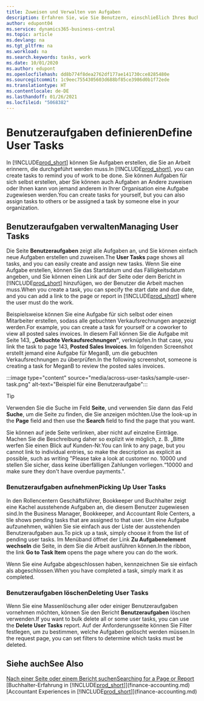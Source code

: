 ```yaml
---
title: Zuweisen und Verwalten von Aufgaben
description: Erfahren Sie, wie Sie Benutzern, einschließlich Ihres Buchhalters, in Business Central Aufgaben zuweisen und wie Sie Aufgaben übernehmen und ausführen.
author: edupont04
ms.service: dynamics365-business-central
ms.topic: article
ms.devlang: na
ms.tgt_pltfrm: na
ms.workload: na
ms.search.keywords: tasks, work
ms.date: 10/01/2020
ms.author: edupont
ms.openlocfilehash: dd8b774f8dea2762df177ae141730cce8285480e
ms.sourcegitcommit: 1c9eec7554305603d688bf85ce3986d0b1f72ede
ms.translationtype: HT
ms.contentlocale: de-DE
ms.lasthandoff: 01/26/2021
ms.locfileid: "5068382"
---
```

# <a name="define-user-tasks"></a><span data-ttu-id="195c3-103">Benutzeraufgaben definieren</span><span class="sxs-lookup"><span data-stu-id="195c3-103">Define User Tasks</span></span>

<span data-ttu-id="195c3-104">In [!INCLUDE[prod_short](includes/prod_short.md)] können Sie Aufgaben erstellen, die Sie an Arbeit erinnern, die durchgeführt werden muss.</span><span class="sxs-lookup"><span data-stu-id="195c3-104">In [!INCLUDE[prod_short](includes/prod_short.md)], you can create tasks to remind you of work to be done.</span></span> <span data-ttu-id="195c3-105">Sie können Aufgaben für sich selbst erstellen, aber Sie können auch Aufgaben an Andere zuweisen oder Ihnen kann von jemand anderem in Ihrer Organisation eine Aufgabe zugewiesen werden.</span><span class="sxs-lookup"><span data-stu-id="195c3-105">You can create tasks for yourself, but you can also assign tasks to others or be assigned a task by someone else in your organization.</span></span>  

## <a name="managing-user-tasks"></a><span data-ttu-id="195c3-106">Benutzeraufgaben verwalten</span><span class="sxs-lookup"><span data-stu-id="195c3-106">Managing User Tasks</span></span>

<span data-ttu-id="195c3-107">Die Seite **Benutzeraufgaben** zeigt alle Aufgaben an, und Sie können einfach neue Aufgaben erstellen und zuweisen.</span><span class="sxs-lookup"><span data-stu-id="195c3-107">The **User Tasks** page shows all tasks, and you can easily create and assign new tasks.</span></span> <span data-ttu-id="195c3-108">Wenn Sie eine Aufgabe erstellen, können Sie das Startdatum und das Fälligkeitsdatum angeben, und Sie können einen Link auf der Seite oder dem Bericht in [!INCLUDE[prod_short](includes/prod_short.md)] hinzufügen, wo der Benutzer die Arbeit machen muss.</span><span class="sxs-lookup"><span data-stu-id="195c3-108">When you create a task, you can specify the start date and due date, and you can add a link to the page or report in [!INCLUDE[prod_short](includes/prod_short.md)] where the user must do the work.</span></span>  

<span data-ttu-id="195c3-109">Beispielsweise können Sie eine Aufgabe für sich selbst oder einen Mitarbeiter erstellen, sodass alle gebuchten Verkaufsrechnungen angezeigt werden.</span><span class="sxs-lookup"><span data-stu-id="195c3-109">For example, you can create a task for yourself or a coworker to view all posted sales invoices.</span></span> <span data-ttu-id="195c3-110">In diesem Fall können Sie die Aufgabe mit Seite 143, **„Gebuchte Verkaufsrechnungen“**, verknüpfen.</span><span class="sxs-lookup"><span data-stu-id="195c3-110">In that case, you link the task to page 143, **Posted Sales Invoices**.</span></span> <span data-ttu-id="195c3-111">Im folgenden Screenshot erstellt jemand eine Aufgabe für MeganB, um die gebuchten Verkaufsrechnungen zu überprüfen.</span><span class="sxs-lookup"><span data-stu-id="195c3-111">In the following screenshot, someone is creating a task for MeganB to review the posted sales invoices.</span></span>  

:::image type="content" source="media/across-user-tasks/sample-user-task.png" alt-text="Beispiel für eine Benutzeraufgabe":::

> [!TIP]  
> <span data-ttu-id="195c3-113">Verwenden Sie die Suche im Feld **Seite**, und verwenden Sie dann das Feld **Suche**, um die Seite zu finden, die Sie anzeigen möchten.</span><span class="sxs-lookup"><span data-stu-id="195c3-113">Use the look-up in the **Page** field and then use the **Search** field to find the page that you want.</span></span>  
>
> <span data-ttu-id="195c3-114">Sie können auf jede Seite verlinken, aber nicht auf einzelne Einträge. Machen Sie die Beschreibung daher so explizit wie möglich, z. B. „Bitte werfen Sie einen Blick auf Kunden-Nr.</span><span class="sxs-lookup"><span data-stu-id="195c3-114">You can link to any page, but you cannot link to individual entries, so make the description as explicit as possible, such as writing "Please take a look at customer no.</span></span> <span data-ttu-id="195c3-115">10000 und stellen Sie sicher, dass keine überfälligen Zahlungen vorliegen.“</span><span class="sxs-lookup"><span data-stu-id="195c3-115">10000 and make sure they don't have overdue payments.".</span></span>

### <a name="picking-up-user-tasks"></a><span data-ttu-id="195c3-116">Benutzeraufgaben aufnehmen</span><span class="sxs-lookup"><span data-stu-id="195c3-116">Picking Up User Tasks</span></span>

<span data-ttu-id="195c3-117">In den Rollencentern Geschäftsführer, Bookkeeper und Buchhalter zeigt eine Kachel ausstehende Aufgaben an, die diesem Benutzer zugewiesen sind.</span><span class="sxs-lookup"><span data-stu-id="195c3-117">In the Business Manager, Bookkeeper, and Accountant Role Centers, a tile shows pending tasks that are assigned to that user.</span></span> <span data-ttu-id="195c3-118">Um eine Aufgabe aufzunehmen, wählen Sie sie einfach aus der Liste der ausstehenden Benutzeraufgaben aus.</span><span class="sxs-lookup"><span data-stu-id="195c3-118">To pick up a task, simply choose it from the list of pending user tasks.</span></span> <span data-ttu-id="195c3-119">Im Menüband öffnet der Link **Zu Aufgabenelement wechseln** die Seite, in dem Sie die Arbeit ausführen können.</span><span class="sxs-lookup"><span data-stu-id="195c3-119">In the ribbon, the link **Go to Task Item** opens the page where you can do the work.</span></span>  

<span data-ttu-id="195c3-120">Wenn Sie eine Aufgabe abgeschlossen haben, kennzeichnen Sie sie einfach als abgeschlossen.</span><span class="sxs-lookup"><span data-stu-id="195c3-120">When you have completed a task, simply mark it as completed.</span></span>  

### <a name="deleting-user-tasks"></a><span data-ttu-id="195c3-121">Benutzeraufgaben löschen</span><span class="sxs-lookup"><span data-stu-id="195c3-121">Deleting User Tasks</span></span>

<span data-ttu-id="195c3-122">Wenn Sie eine Massenlöschung aller oder einiger Benutzeraufgaben vornehmen möchten, können Sie den Bericht **Benutzeraufgaben** löschen verwenden.</span><span class="sxs-lookup"><span data-stu-id="195c3-122">If you want to bulk delete all or some user tasks, you can use the **Delete User Tasks** report.</span></span> <span data-ttu-id="195c3-123">Auf der Anforderungsseite können Sie Filter festlegen, um zu bestimmen, welche Aufgaben gelöscht werden müssen.</span><span class="sxs-lookup"><span data-stu-id="195c3-123">In the request page, you can set filters to determine which tasks must be deleted.</span></span>  

## <a name="see-also"></a><span data-ttu-id="195c3-124">Siehe auch</span><span class="sxs-lookup"><span data-stu-id="195c3-124">See Also</span></span>

[<span data-ttu-id="195c3-125">Nach einer Seite oder einem Bericht suchen</span><span class="sxs-lookup"><span data-stu-id="195c3-125">Searching for a Page or Report</span></span>](ui-search.md)  
<span data-ttu-id="195c3-126">[Buchhalter-Erfahrung in [!INCLUDE[prod_short](includes/prod_short.md)]](finance-accounting.md)</span><span class="sxs-lookup"><span data-stu-id="195c3-126">[Accountant Experiences in [!INCLUDE[prod_short](includes/prod_short.md)]](finance-accounting.md)</span></span>  
